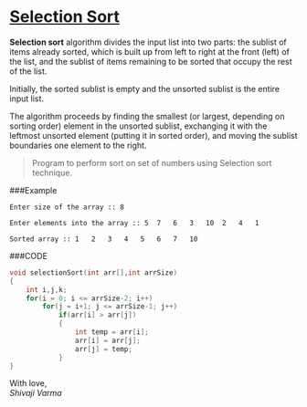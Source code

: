 [Selection Sort](http://shivajivarma.com/code-base/c-camp/2014/12/28/sorting-algorithms-selection-sort/)
===============

__Selection sort__ algorithm divides the input list into two parts: the sublist of items already sorted, which is built up from left to right at the front (left) of the list, and the sublist of items remaining to be sorted that occupy the rest of the list.  

Initially, the sorted sublist is empty and the unsorted sublist is the entire input list.  

The algorithm proceeds by finding the smallest (or largest, depending on sorting order) element in the unsorted sublist, exchanging it with the leftmost unsorted element (putting it in sorted order), and moving the sublist boundaries one element to the right.

> Program to perform sort on set of numbers using Selection sort technique.

###Example
```
Enter size of the array :: 8
    
Enter elements into the array :: 5	7	6	3	10	2	4	1
    
Sorted array :: 1	2	3	4	5	6	7	10
```

###CODE
```c
void selectionSort(int arr[],int arrSize)
{
    int i,j,k;
    for(i = 0; i <= arrSize-2; i++)
        for(j = i+1; j <= arrSize-1; j++)
            if(arr[i] > arr[j])
            {
                int temp = arr[i];
                arr[i] = arr[j];
                arr[j] = temp;
            }
}
```

With love,  
_Shivaji Varma_
